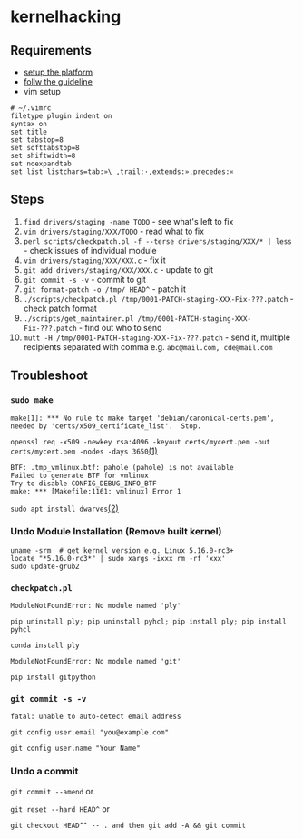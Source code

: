 # kernelhacking

## Requirements
* [setup the platform](https://kernelnewbies.org/OutreachyfirstpatchSetup)
* [follw the guideline](https://kernelnewbies.org/FirstKernelPatch)
* vim setup
```
# ~/.vimrc
filetype plugin indent on
syntax on
set title
set tabstop=8
set softtabstop=8
set shiftwidth=8
set noexpandtab
set list listchars=tab:»\ ,trail:·,extends:»,precedes:«                                                       
```
## Steps
1. `find drivers/staging -name TODO` - see what's left to fix
2. `vim drivers/staging/XXX/TODO` - read what to fix
3. `perl scripts/checkpatch.pl -f --terse drivers/staging/XXX/* | less` - check issues of individual module
4. `vim drivers/staging/XXX/XXX.c` - fix it
5. `git add drivers/staging/XXX/XXX.c` - update to git
6. `git commit -s -v` - commit to git
7. `git format-patch -o /tmp/ HEAD^` - patch it
8. `./scripts/checkpatch.pl /tmp/0001-PATCH-staging-XXX-Fix-???.patch` - check patch format
9. `./scripts/get_maintainer.pl /tmp/0001-PATCH-staging-XXX-Fix-???.patch` - find out who to send
10. `mutt -H /tmp/0001-PATCH-staging-XXX-Fix-???.patch` - send it, multiple recipients separated with comma e.g. `abc@mail.com, cde@mail.com`

## Troubleshoot

### `sudo make`
```
make[1]: *** No rule to make target 'debian/canonical-certs.pem', needed by 'certs/x509_certificate_list'.  Stop.
```

`openssl req -x509 -newkey rsa:4096 -keyout certs/mycert.pem -out certs/mycert.pem -nodes -days 3650`[(1)](https://askubuntu.com/questions/1329538/compiling-the-kernel-5-11-11)

```
BTF: .tmp_vmlinux.btf: pahole (pahole) is not available
Failed to generate BTF for vmlinux
Try to disable CONFIG_DEBUG_INFO_BTF
make: *** [Makefile:1161: vmlinux] Error 1
```
`sudo apt install dwarves`[(2)](https://stackoverflow.com/questions/61657707/btf-tmp-vmlinux-btf-pahole-pahole-is-not-available)

### Undo Module Installation (Remove built kernel)
```
uname -srm  # get kernel version e.g. Linux 5.16.0-rc3+
locate "*5.16.0-rc3*" | sudo xargs -ixxx rm -rf 'xxx'
sudo update-grub2
```

### `checkpatch.pl`
```
ModuleNotFoundError: No module named 'ply'
```
`pip uninstall ply; pip uninstall pyhcl; pip install ply; pip install pyhcl`

`conda install ply`

```
ModuleNotFoundError: No module named 'git'
```
`pip install gitpython`

### `git commit -s -v`
```
fatal: unable to auto-detect email address
```
`git config user.email "you@example.com"`

`git config user.name "Your Name"`

### Undo a commit
`git commit --amend`
or

`git reset --hard HEAD^`
or

`git checkout HEAD^^ -- . and then git add -A && git commit`
